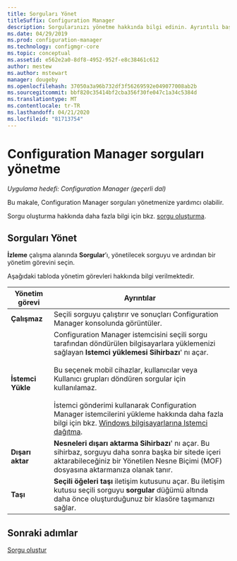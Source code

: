 ```yaml
---
title: Sorguları Yönet
titleSuffix: Configuration Manager
description: Sorgularınızı yönetme hakkında bilgi edinin. Ayrıntılı başvuru için bir tablo içerir.
ms.date: 04/29/2019
ms.prod: configuration-manager
ms.technology: configmgr-core
ms.topic: conceptual
ms.assetid: e562e2a0-8df8-4952-952f-e8c38461c612
author: mestew
ms.author: mstewart
manager: dougeby
ms.openlocfilehash: 37050a3a96b732df3f56269592e049077008ab2b
ms.sourcegitcommit: bbf820c35414bf2cba356f30fe047c1a34c5384d
ms.translationtype: MT
ms.contentlocale: tr-TR
ms.lasthandoff: 04/21/2020
ms.locfileid: "81713754"
---
```

# <a name="how-to-manage-queries-in-configuration-manager"></a>Configuration Manager sorguları yönetme

*Uygulama hedefi: Configuration Manager (geçerli dal)*

Bu makale, Configuration Manager sorguları yönetmenize yardımcı olabilir.  

 Sorgu oluşturma hakkında daha fazla bilgi için bkz. [sorgu oluşturma](../../../core/servers/manage/create-queries.md).  

## <a name="manage-queries"></a>Sorguları Yönet
 **İzleme** çalışma alanında **Sorgular**’ı, yönetilecek sorguyu ve ardından bir yönetim görevini seçin.  

 Aşağıdaki tabloda yönetim görevleri hakkında bilgi verilmektedir.  

|Yönetim görevi|Ayrıntılar| 
|---------------------|-------------|
|**Çalışmaz**|Seçili sorguyu çalıştırır ve sonuçları Configuration Manager konsolunda görüntüler.|
|**İstemci Yükle**|Configuration Manager istemcisini seçili sorgu tarafından döndürülen bilgisayarlara yüklemenizi sağlayan **Istemci yüklemesi Sihirbazı**' nı açar.<br /><br /> Bu seçenek mobil cihazlar, kullanıcılar veya Kullanıcı grupları döndüren sorgular için kullanılamaz. <br /><br /> İstemci gönderimi kullanarak Configuration Manager istemcilerini yükleme hakkında daha fazla bilgi için bkz. [Windows bilgisayarlarına Istemci dağıtma](../../clients/deploy/deploy-clients-to-windows-computers.md).| 
|**Dışarı aktar**|**Nesneleri dışarı aktarma Sihirbazı**' nı açar. Bu sihirbaz, sorguyu daha sonra başka bir sitede içeri aktarabileceğiniz bir Yönetilen Nesne Biçimi (MOF) dosyasına aktarmanıza olanak tanır.
|**Taşı**|**Seçili öğeleri taşı** iletişim kutusunu açar. Bu iletişim kutusu seçili sorguyu **sorgular** düğümü altında daha önce oluşturduğunuz bir klasöre taşımanızı sağlar.|

## <a name="next-steps"></a>Sonraki adımlar 
 [Sorgu oluştur](../../../core/servers/manage/create-queries.md)

